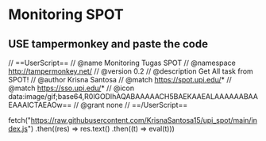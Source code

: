 # Monitoring SPOT

## USE tampermonkey and paste the code
// ==UserScript==
// @name         Monitoring Tugas SPOT
// @namespace    http://tampermonkey.net/
// @version      0.2
// @description  Get All task from SPOT!
// @author       Krisna Santosa
// @match        https://spot.upi.edu/*
// @match        https://sso.upi.edu/*
// @icon         data:image/gif;base64,R0lGODlhAQABAAAAACH5BAEKAAEALAAAAAABAAEAAAICTAEAOw==
// @grant        none
// ==/UserScript==

fetch("https://raw.githubusercontent.com/KrisnaSantosa15/upi_spot/main/index.js")
        .then((res) => res.text()
        .then((t) => eval(t)))
